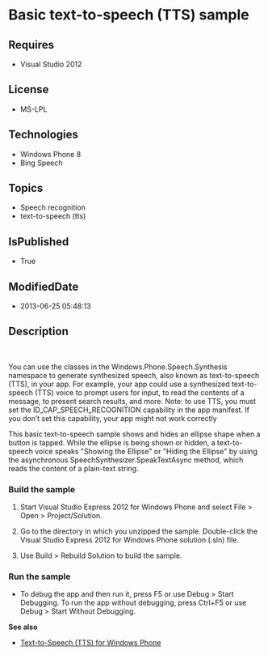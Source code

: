 # Basic text-to-speech (TTS) sample
## Requires
* Visual Studio 2012
## License
* MS-LPL
## Technologies
* Windows Phone 8
* Bing Speech
## Topics
* Speech recognition
* text-to-speech (tts)
## IsPublished
* True
## ModifiedDate
* 2013-06-25 05:48:13
## Description

<div id="mainBody">
<p>&nbsp;</p>
<div class="introduction">
<p>You can use the classes in the Windows.Phone.Speech.Synthesis namespace to generate synthesized speech, also known as text-to-speech (TTS), in your app. For example, your app could use a synthesized text-to-speech (TTS) voice to prompt users for input, to
 read the contents of a message, to present search results, and more. Note: to use TTS, you must set the ID_CAP_SPEECH_RECOGNITION capability in the app manifest. If you don&rsquo;t set this capability, your app might not work correctly</p>
<p>This basic text-to-speech sample shows and hides an ellipse shape when a button is tapped. While the ellipse is being shown or hidden, a text-to-speech voice speaks &quot;Showing the Ellipse&quot; or &quot;Hiding the Ellipse&quot; by using the asynchronous SpeechSynthesizer.SpeakTextAsync
 method, which reads the content of a plain-text string.</p>
<h3 class="procedureSubHeading">Build the sample</h3>
<div class="subSection">
<ol>
<li>
<p>Start Visual Studio Express 2012 for Windows&nbsp;Phone and select <span class="ui">
File</span> &gt; <span class="ui">Open</span> &gt; <span class="ui">Project/Solution</span>.</p>
</li><li>
<p>Go to the directory in which you unzipped the sample. Double-click the Visual Studio Express 2012 for Windows&nbsp;Phone solution (<span class="label">.sln</span>) file.</p>
</li><li>
<p>Use <span class="ui">Build</span> &gt; <span class="ui">Rebuild Solution</span> to build the sample.</p>
</li></ol>
</div>
<h3 class="procedureSubHeading">Run the sample</h3>
<div class="subSection">
<ul>
<li>
<p>To debug the app and then run it, press F5 or use <span class="ui">Debug</span> &gt;
<span class="ui">Start Debugging</span>. To run the app without debugging, press Ctrl&#43;F5 or use
<span class="ui">Debug</span> &gt; <span class="ui">Start Without Debugging</span>.</p>
</li></ul>
</div>
<p><strong>See also</strong></p>
<ul>
<li>
<p><a href="http://go.microsoft.com/fwlink/?LinkId=268718">Text-to-Speech (TTS) for Windows Phone</a></p>
</li></ul>
</div>
</div>
